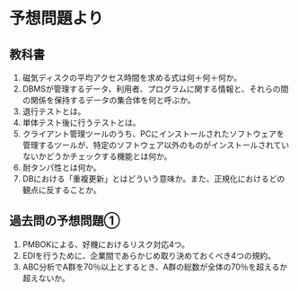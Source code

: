 # 予想問題より

## 教科書

1. 磁気ディスクの平均アクセス時間を求める式は何＋何＋何か。
2. DBMSが管理するデータ、利用者、プログラムに関する情報と、それらの間の関係を保持するデータの集合体を何と呼ぶか。
3. 退行テストとは。
4. 単体テスト後に行うテストとは。
5. クライアント管理ツールのうち、PCにインストールされたソフトウェアを管理するツールが、特定のソフトウェア以外のものがインストールされていないかどうかチェックする機能とは何か。
6. 耐タンパ性とは何か。
7. DBにおける「重複更新」とはどういう意味か。また、正規化におけるどの観点に反することか。

## 過去問の予想問題①

1. PMBOKによる、好機におけるリスク対応4つ。
2. EDIを行うために、企業間であらかじめ取り決めておくべき4つの規約。
3. ABC分析でA群を70％以上とするとき、A群の総数が全体の70％を超えるか超えないか。
